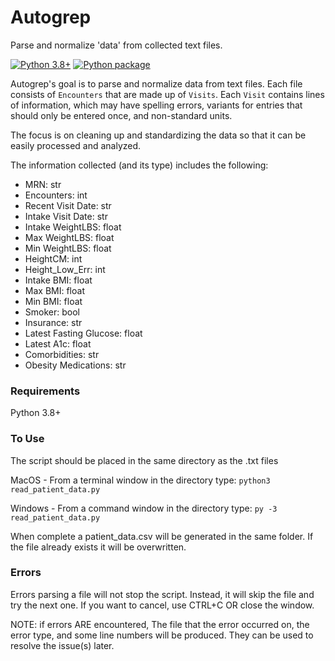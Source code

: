 # Autogrep

Parse and normalize 'data' from collected text files.

[![Python 3.8+](https://img.shields.io/badge/Python-3.8%2B-blue.svg)](https://www.python.org/downloads/)
[![Python package](https://github.com/jasonbrackman/autogrep/actions/workflows/python-test.yml/badge.svg?branch=master)](https://github.com/jasonbrackman/autogrep/actions/workflows/python-test.yml)

Autogrep's goal is to parse and normalize data from text files.  Each file consists of `Encounters`
that are made up of `Visits`. Each `Visit` contains lines of information, which may have 
spelling errors, variants for entries that should only be entered once, and non-standard units.

The focus is on cleaning up and standardizing the data so that it can be easily processed and 
analyzed. 

The information collected (and its type) includes the following:

- MRN: str
- Encounters: int
- Recent Visit Date: str 
- Intake Visit Date: str
- Intake WeightLBS: float
- Max WeightLBS: float
- Min WeightLBS: float
- HeightCM: int
- Height_Low_Err: int 
- Intake BMI: float
- Max BMI: float
- Min BMI: float
- Smoker: bool
- Insurance: str
- Latest Fasting Glucose: float 
- Latest A1c: float
- Comorbidities: str
- Obesity Medications: str

### Requirements
Python 3.8+

### To Use
The script should be placed in the same directory as the .txt files

MacOS - From a terminal window in the directory type: `python3 read_patient_data.py`

Windows - From a command window in the directory type: `py -3 read_patient_data.py`

When complete a patient_data.csv will be generated in the same folder.  If the file already 
exists it will be overwritten.

### Errors
Errors parsing a file will not stop the script.  Instead, it will skip the file and
try the next one.  If you want to cancel, use CTRL+C OR close the window.

NOTE: if errors ARE encountered, The file that the error occurred on, the error type, and 
some line numbers will be produced. They can be used to resolve the issue(s) later.

